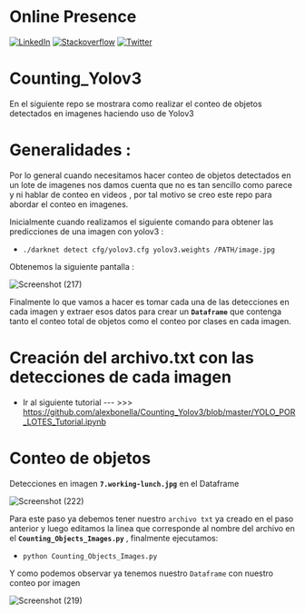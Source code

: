 # Online Presence

[![LinkedIn](https://img.shields.io/badge/-Go%20To%20LinkedIn-3b5998)](https://www.linkedin.com/in/alexanderbolano)
[![Stackoverflow](https://img.shields.io/badge/-Stackoverflow-ff7c55)](https://stackoverflow.com/story/alexbonella)
[![Twitter](https://img.shields.io/badge/-@datexland-1DA1F2)](https://twitter.com/datexland)

# Counting_Yolov3

En el siguiente repo se mostrara como realizar el conteo de objetos detectados en imagenes haciendo uso de Yolov3 

# Generalidades : 

Por lo general cuando necesitamos hacer conteo de objetos detectados en un lote de imagenes nos damos cuenta que no es tan sencillo como parece y ni hablar de conteo en videos , por tal motivo se creo este repo para abordar el conteo en imagenes. 

Inicialmente cuando realizamos el siguiente comando  para obtener las predicciones de una imagen con yolov3 : 

* `./darknet detect cfg/yolov3.cfg yolov3.weights /PATH/image.jpg`

Obtenemos la siguiente pantalla : 

![Screenshot (217)](https://user-images.githubusercontent.com/45697319/85161447-61a5a080-b225-11ea-903b-ef0dbc2ddc61.png)


Finalmente lo que vamos a hacer es tomar cada una de las detecciones en cada imagen y extraer esos datos para crear un **`Dataframe`** que contenga tanto el conteo total de objetos  como el conteo por clases en cada imagen.


# Creación del archivo.txt con las detecciones de cada imagen 

* Ir al siguiente tutorial --- >>>  https://github.com/alexbonella/Counting_Yolov3/blob/master/YOLO_POR_LOTES_Tutorial.ipynb

# Conteo de objetos 

Detecciones en imagen  **`7.working-lunch.jpg`** en el Dataframe 

![Screenshot (222)](https://user-images.githubusercontent.com/45697319/85181132-cde6cb00-b24a-11ea-9fae-6d64cc9171fe.png)

Para este paso ya debemos tener nuestro `archivo txt` ya creado en el paso anterior y luego editamos la linea que corresponde al nombre del archivo en el **`Counting_Objects_Images.py`** , finalmente ejecutamos: 

* `python Counting_Objects_Images.py`

Y como podemos observar ya tenemos nuestro `Dataframe` con nuestro conteo por imagen 

![Screenshot (219)](https://user-images.githubusercontent.com/45697319/85163044-df6aab80-b227-11ea-95b9-f225bdf4f616.png)






